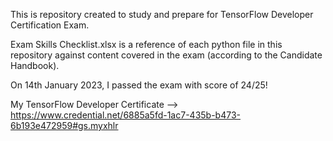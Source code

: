 This is repository created to study and prepare for TensorFlow Developer Certification Exam.

Exam Skills Checklist.xlsx is a reference of each python file in this repository against content covered in the exam (according to the Candidate Handbook).

On 14th January 2023, I passed the exam with score of 24/25! 

My TensorFlow Developer Certificate --> https://www.credential.net/6885a5fd-1ac7-435b-b473-6b193e472959#gs.myxhlr
